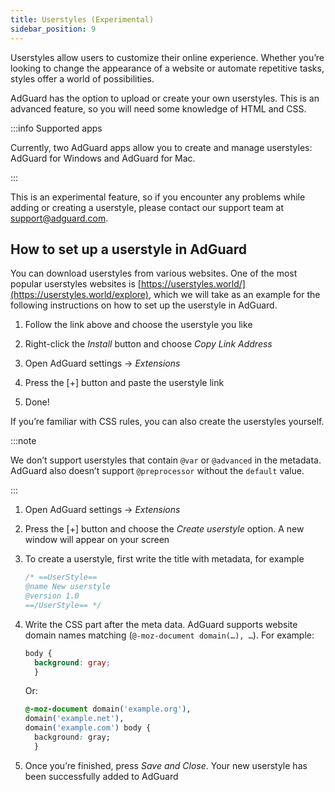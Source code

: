 ```yaml
---
title: Userstyles (Experimental)
sidebar_position: 9
---
```


Userstyles allow users to customize their online experience. Whether you’re looking to change the appearance of a website or automate repetitive tasks, styles offer a world of possibilities.

AdGuard has the option to upload or create your own userstyles. This is an advanced feature, so you will need some knowledge of HTML and CSS.

:::info Supported apps

Currently, two AdGuard apps allow you to create and manage userstyles: AdGuard for Windows and AdGuard for Mac.

:::

This is an experimental feature, so if you encounter any problems while adding or creating a userstyle, please contact our support team at <support@adguard.com>.

## How to set up a userstyle in AdGuard

You can download userstyles from various websites. One of the most popular userstyles websites is [https://userstyles.world/](https://userstyles.world/explore), which we will take as an example for the following instructions on how to set up the userstyle in AdGuard.

1. Follow the link above and choose the userstyle you like

1. Right-click the *Install* button and choose *Copy Link Address*

1. Open AdGuard settings → *Extensions*

1. Press the [+] button and paste the userstyle link

1. Done!

If you’re familiar with CSS rules, you can also create the userstyles yourself.

:::note

We don’t support userstyles that contain `@var` or `@advanced` in the metadata. AdGuard also doesn’t support `@preprocessor` without the `default` value.

:::

1. Open AdGuard settings → *Extensions*

1. Press the [+] button and choose the *Create userstyle* option. A new window will appear on your screen

1. To create a userstyle, first write the title with metadata, for example

    ```CSS
    /* ==UserStyle==
    @name New userstyle
    @version 1.0
    ==/UserStyle== */
    ```

1. Write the CSS part after the meta data. AdGuard supports website domain names matching (`@-moz-document domain(…), …`). For example:

    ```CSS
    body {
      background: gray;
      }
    ```

    Or:

    ```CSS
    @-moz-document domain('example.org'),
    domain('example.net'),
    domain('example.com') body {
      background: gray;
      }
    ```

1. Once you’re finished, press *Save and Close*. Your new userstyle has been successfully added to AdGuard
